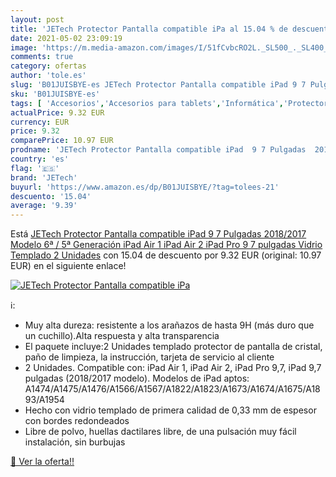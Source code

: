 ```yaml
---
layout: post
title: 'JETech Protector Pantalla compatible iPa al 15.04 % de descuento'
date: 2021-05-02 23:09:19
image: 'https://m.media-amazon.com/images/I/51fCvbcRO2L._SL500_._SL400_.jpg'
comments: true
category: ofertas
author: 'tole.es'
slug: 'B01JUISBYE-es JETech Protector Pantalla compatible iPad 9 7 Pulgadas...'
sku: 'B01JUISBYE-es'
tags: [ 'Accesorios','Accesorios para tablets','Informática','Protectores de pantalla para tablets','ipad','jetech', ]
actualPrice: 9.32 EUR
currency: EUR
price: 9.32
comparePrice: 10.97 EUR
prodname: 'JETech Protector Pantalla compatible iPad  9 7 Pulgadas  2018/2017 Modelo  6ª / 5ª Generación   iPad Air 1  iPad Air 2  iPad Pro 9 7 pulgadas  Vidrio Templado  2 Unidades'
country: 'es'
flag: '🇪🇸'
brand: 'JETech'
buyurl: 'https://www.amazon.es/dp/B01JUISBYE/?tag=tolees-21'
descuento: '15.04'
average: '9.39'
---
```


Está [JETech Protector Pantalla compatible iPad  9 7 Pulgadas  2018/2017 Modelo  6ª / 5ª Generación   iPad Air 1  iPad Air 2  iPad Pro 9 7 pulgadas  Vidrio Templado  2 Unidades](https://www.amazon.es/dp/B01JUISBYE/?tag=tolees-21) con 15.04 de descuento por 9.32 EUR (original: 10.97 EUR) en el siguiente enlace!

[![JETech Protector Pantalla compatible iPa](https://m.media-amazon.com/images/I/51fCvbcRO2L._SL500_._SL400_.jpg)](https://www.amazon.es/dp/B01JUISBYE/?tag=tolees-21)

ℹ️:

- Muy alta dureza: resistente a los arañazos de hasta 9H (más duro que un cuchillo).Alta respuesta y alta transparencia
- El paquete incluye:2 Unidades templado protector de pantalla de cristal, paño de limpieza, la instrucción, tarjeta de servicio al cliente
- 2 Unidades. Compatible con: iPad Air 1, iPad Air 2, iPad Pro 9,7, iPad 9,7 pulgadas (2018/2017 modelo). Modelos de iPad aptos: A1474/A1475/A1476/A1566/A1567/A1822/A1823/A1673/A1674/A1675/A1893/A1954
- Hecho con vidrio templado de primera calidad de 0,33 mm de espesor con bordes redondeados
- Libre de polvo, huellas dactilares libre, de una pulsación muy fácil instalación, sin burbujas

[🛒 Ver la oferta!!](https://www.amazon.es/dp/B01JUISBYE/?tag=tolees-21)
